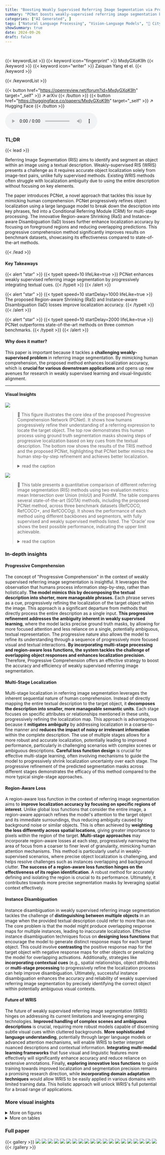 ```yaml
---
title: "Boosting Weakly Supervised Referring Image Segmentation via Progressive Comprehension"
summary: "PCNet boosts weakly-supervised referring image segmentation by progressively processing textual cues, mimicking human comprehension, and significantly improving target localization."
categories: ["AI Generated", ]
tags: ["Natural Language Processing", "Vision-Language Models", "🏢 City University of Hong Kong",]
showSummary: true
date: 2024-09-26
draft: false
---
```


<br>

{{< keywordList >}}
{{< keyword icon="fingerprint" >}} MxdyGXoK9h {{< /keyword >}}
{{< keyword icon="writer" >}} Zaiquan Yang et el. {{< /keyword >}}
 
{{< /keywordList >}}

{{< button href="https://openreview.net/forum?id=MxdyGXoK9h" target="_self" >}}
↗ arXiv
{{< /button >}}
{{< button href="https://huggingface.co/papers/MxdyGXoK9h" target="_self" >}}
↗ Hugging Face
{{< /button >}}



<audio controls>
    <source src="https://ai-paper-reviewer.com/MxdyGXoK9h/podcast.wav" type="audio/wav">
    Your browser does not support the audio element.
</audio>


### TL;DR


{{< lead >}}

Referring Image Segmentation (RIS) aims to identify and segment an object within an image using a textual description.  Weakly-supervised RIS (WRIS) presents a challenge as it requires accurate object localization solely from image-text pairs, unlike fully supervised methods. Existing WRIS methods often struggle with localization ambiguity due to using the entire description without focusing on key elements. 

The paper introduces PCNet, a novel approach that tackles this issue by mimicking human comprehension. PCNet progressively refines object localization using a large language model to break down the description into key phrases, fed into a Conditional Referring Module (CRM) for multi-stage processing.  The innovative Region-aware Shrinking (RaS) and Instance-aware Disambiguation (IaD) losses further enhance localization accuracy by focusing on foreground regions and reducing overlapping predictions. This progressive comprehension method significantly improves results on benchmark datasets, showcasing its effectiveness compared to state-of-the-art methods.

{{< /lead >}}


#### Key Takeaways

{{< alert "star" >}}
{{< typeit speed=10 lifeLike=true >}} PCNet enhances weakly supervised referring image segmentation by progressively integrating textual cues. {{< /typeit >}}
{{< /alert >}}

{{< alert "star" >}}
{{< typeit speed=10 startDelay=1000 lifeLike=true >}} The proposed Region-aware Shrinking (RaS) and Instance-aware Disambiguation (IaD) losses improve localization accuracy. {{< /typeit >}}
{{< /alert >}}

{{< alert "star" >}}
{{< typeit speed=10 startDelay=2000 lifeLike=true >}} PCNet outperforms state-of-the-art methods on three common benchmarks. {{< /typeit >}}
{{< /alert >}}

#### Why does it matter?
This paper is important because it tackles a **challenging weakly-supervised problem** in referring image segmentation. By mimicking human comprehension, the proposed method enhances localization accuracy, which is **crucial for various downstream applications** and opens up new avenues for research in weakly supervised learning and visual-linguistic alignment.

------
#### Visual Insights



![](https://ai-paper-reviewer.com/MxdyGXoK9h/figures_1_1.jpg)

> 🔼 This figure illustrates the core idea of the proposed Progressive Comprehension Network (PCNet).  It shows how humans progressively refine their understanding of a referring expression to locate the target object.  The top row demonstrates this human process using ground truth segmentation masks showing steps of progressive localization based on key cues from the textual description. The bottom row shows the results of the TRIS method and the proposed PCNet, highlighting that PCNet better mimics the human step-by-step refinement and achieves better localization. 
> <details>
> <summary>read the caption</summary>
> Figure 1: Given an image and a language description as inputs (a), RIS aims to predict the target object (d). Unlike existing methods (e.g., TRIS [30] (e) – a WRIS method) that directly utilize the complete language description for target localization, we observe that humans would naturally break down the sentence into several key cues (e.g., Q1 – Q3) and progressively converge onto the target object (from (b) to (d). This behavior inspires us to develop the Progressive Comprehension Network (PCNet), which merges text cues pertinent to the target object step-by-step (from (f) to (h)), significantly enhancing visual localization. denotes the text combination operation.
> </details>





![](https://ai-paper-reviewer.com/MxdyGXoK9h/tables_6_1.jpg)

> 🔼 This table presents a quantitative comparison of different referring image segmentation (RIS) methods using two evaluation metrics: mean Intersection over Union (mIoU) and PointM.  The table compares several state-of-the-art (SOTA) methods, including the proposed PCNet method, across three benchmark datasets (RefCOCO, RefCOCO+, and RefCOCOg).  It shows the performance of each method using different backbones and segmentors, with fully supervised and weakly supervised methods listed.  The 'Oracle' row shows the best possible performance, indicating the upper limit achievable.
> <details>
> <summary>read the caption</summary>
> Table 1: Quantitative comparison using mIoU and PointM metrics. \textquotesingle(U)\textquotesingle and \textquotesingle(G)\textquotesingle indicate the UMD and Google partitions. \textquotesingleSegmentor\textquotesingle denotes utilizing the pre-trained segmentation models (SAM [20] by default) for segmentation mask generation. $\dagger$ denotes that the method is fully-supervised. \textquotesingle-\textquotesingle means unavailable values. Oracle represents the evaluation of the best proposal mask based on ground-truth. Best and second-best performances are marked in bold and underlined.
> </details>





### In-depth insights


#### Progressive Comprehension
The concept of "Progressive Comprehension" in the context of weakly supervised referring image segmentation is insightful. It leverages the observation that humans process information step-by-step, rather than holistically.  **The model mimics this by decomposing the textual description into shorter, more manageable phrases.** Each phrase serves as a cue, progressively refining the localization of the target object within the image. This approach is a significant departure from methods that directly process the entire description as a single input.  **This progressive refinement addresses the ambiguity inherent in weakly supervised learning**, where the model lacks precise ground truth masks, by allowing for more focused attention and less reliance on a single, potentially ambiguous, textual representation.  The progressive nature also allows the model to refine its understanding through a sequence of progressively more focused visual and textual interactions.  **By incorporating multi-stage processing and region-aware loss functions, the system tackles the challenge of overlapping object responses and enhances localization precision.** Therefore, Progressive Comprehension offers an effective strategy to boost the accuracy and efficiency of weakly supervised referring image segmentation.

#### Multi-Stage Localization
Multi-stage localization in referring image segmentation leverages the inherent sequential nature of human comprehension.  Instead of directly mapping the entire textual description to the target object, it **decomposes the description into smaller, more manageable semantic units**. Each stage focuses on specific attributes or relationships mentioned in these units, progressively refining the localization map. This approach is advantageous because it **mitigates ambiguity** by addressing localization in a coarse-to-fine manner and **reduces the impact of noisy or irrelevant information** within the complete description. The use of multiple stages allows for a more robust and accurate localization, potentially leading to improved performance, particularly in challenging scenarios with complex scenes or ambiguous descriptions.  **Careful loss function design** is crucial for effective multi-stage learning, often involving mechanisms to guide the model to progressively shrink localization uncertainty over each stage. The progressive refinement of the predicted segmentation masks across different stages demonstrates the efficacy of this method compared to the more typical single-stage approaches.

#### Region-Aware Loss
A region-aware loss function in the context of referring image segmentation aims to **improve localization accuracy by focusing on specific regions of interest**.  Unlike global loss functions that consider the entire image, a region-aware approach refines the model's attention to the target object and its immediate surroundings, thus reducing ambiguity caused by background noise or similar objects. This is often achieved by **weighting the loss differently across spatial locations**, giving greater importance to pixels within the region of the target. **Multi-stage approaches** may incorporate region-aware losses at each step, progressively narrowing the area of focus from a coarser to finer level of granularity, mimicking human attention mechanisms.  This method is particularly useful in weakly-supervised scenarios, where precise object localization is challenging, and helps resolve challenges such as instances overlapping and background clutter.  **The success of a region-aware loss function hinges on the effectiveness of its region identification**.  A robust method for accurately defining and isolating the region is crucial to its performance. Ultimately, it contributes towards more precise segmentation masks by leveraging spatial context effectively.

#### Instance Disambiguation
Instance disambiguation in weakly supervised referring image segmentation tackles the challenge of **distinguishing between multiple objects** in an image when the provided textual description could refer to more than one.  The core problem is that the model might produce overlapping response maps for multiple instances, leading to inaccurate localization. Effective instance disambiguation techniques focus on **designing loss functions** that encourage the model to generate distinct response maps for each target object. This could involve **contrasting** the positive response map for the target object with negative response maps for other objects or penalizing the model for overlapping activations. Additionally, strategies like **incorporating contextual cues** (e.g., spatial relationships, object attributes) or **multi-stage processing** to progressively refine the localization process can help improve disambiguation. Ultimately, successful instance disambiguation enhances the accuracy and reliability of weakly supervised referring image segmentation by precisely identifying the correct object within potentially ambiguous visual contexts.

#### Future of WRIS
The future of weakly supervised referring image segmentation (WRIS) hinges on addressing its current limitations and leveraging emerging technologies.  **Improved handling of complex scenes and ambiguous descriptions** is crucial, requiring more robust models capable of discerning subtle visual cues within cluttered backgrounds. **More sophisticated language understanding**, potentially through larger language models or advanced attention mechanisms, will enable WRIS to better interpret nuanced descriptions and contextual information.  **Integrating multi-modal learning frameworks** that fuse visual and linguistic features more effectively will significantly enhance accuracy and reduce reliance on extensive annotations.  Finally, **exploring innovative loss functions** to guide training towards improved localization and segmentation precision remains a promising research direction, while **incorporating domain adaptation techniques** would allow WRIS to be easily applied in various domains with limited training data. This holistic approach will unlock WRIS's full potential for a broad range of applications.


### More visual insights

<details>
<summary>More on figures
</summary>


![](https://ai-paper-reviewer.com/MxdyGXoK9h/figures_3_1.jpg)

> 🔼 This figure illustrates the architecture of the Progressive Comprehension Network (PCNet).  PCNet processes image-text pairs by first using a Large Language Model (LLM) to break down the text description into shorter, more focused phrases. These phrases are then sequentially processed through multiple Conditional Referring Modules (CRMs). Each CRM updates the linguistic embedding and refines the response map for target localization.  The process is guided by two novel loss functions: Region-aware Shrinking (RaS) loss, which refines localization progressively from coarse to fine, and Instance-aware Disambiguation (IaD) loss, which addresses ambiguity by differentiating overlapping response maps generated by different descriptions. The final output is a refined response map indicating the segmented target object.
> <details>
> <summary>read the caption</summary>
> Figure 2: The pipeline of PCNet. Given a pair of image-text as input, PCNet enhances the visual-linguistic alignment by progressively comprehending the target-related textual nuances in the text description. It starts with using a LLM to decompose the input description into several target-related short phrases as target-related textual cues. The proposed Conditional Referring Module (CRM) then processes these cues to update the linguistic embeddings across multiple stages. Two novel loss functions, Region-aware Shrinking (RaS) and Instance-aware Disambiguation (IaD), are also proposed to supervise the progressive comprehension process.
> </details>



![](https://ai-paper-reviewer.com/MxdyGXoK9h/figures_7_1.jpg)

> 🔼 This figure showcases example results from the proposed Progressive Comprehension Network (PCNet) for referring image segmentation.  For several images, multiple referring expressions are given, each attempting to isolate a specific object within the image. The response maps generated by the PCNet model are overlaid on top of each image, with the green markers indicating the location predicted by the model as the peak of the response map. This visual representation effectively demonstrates the model's ability to accurately locate the target object in different scenarios and complexities.
> <details>
> <summary>read the caption</summary>
> Figure 3: Visual results of our PCNet. The green markers denote the peaks of the response maps.
> </details>



![](https://ai-paper-reviewer.com/MxdyGXoK9h/figures_8_1.jpg)

> 🔼 This figure visualizes the ablation study, demonstrating the effect of each component (Lcls, CRM, LRaS, LIaD) on the response maps generated for referring image segmentation. The results show how each component contributes to improving the accuracy and precision of localization. By comparing the response maps generated with different combinations of components, the importance of each component in refining the localization process is clearly shown. The ground truth mask is also provided as a benchmark for comparison.
> <details>
> <summary>read the caption</summary>
> Figure 4: Visualization of the ablation study to show the efficacy of each proposed component.
> </details>



![](https://ai-paper-reviewer.com/MxdyGXoK9h/figures_9_1.jpg)

> 🔼 This figure shows visual results of the proposed Progressive Comprehension Network (PCNet) on three example images. Each row presents an image, ground truth mask, and segmentation result produced by PCNet. The green markers in the PCNet results highlight the predicted peaks of the response maps, indicating the model's ability to accurately locate the target objects within the images.  The examples illustrate PCNet's ability to handle various scenarios, including complex backgrounds, multiple instances, similar appearances, and low-light conditions.
> <details>
> <summary>read the caption</summary>
> Figure 3: Visual results of our PCNet. The green markers denote the peaks of the response maps.
> </details>



![](https://ai-paper-reviewer.com/MxdyGXoK9h/figures_13_1.jpg)

> 🔼 This figure illustrates the architecture of the Progressive Comprehension Network (PCNet). PCNet uses a Large Language Model (LLM) to break down the input text description into shorter, more manageable phrases, each focusing on a specific aspect of the target object.  These phrases are then processed sequentially by a Conditional Referring Module (CRM) which updates the linguistic embeddings to progressively refine the localization of the object. The process is further guided by two novel loss functions: Region-aware Shrinking (RaS) loss to constrain the visual localization in a coarse-to-fine manner, and Instance-aware Disambiguation (IaD) loss to handle ambiguity caused by overlapping response maps.
> <details>
> <summary>read the caption</summary>
> Figure 2: The pipeline of PCNet. Given a pair of image-text as input, PCNet enhances the visual-linguistic alignment by progressively comprehending the target-related textual nuances in the text description. It starts with using a LLM to decompose the input description into several target-related short phrases as target-related textual cues. The proposed Conditional Referring Module (CRM) then processes these cues to update the linguistic embeddings across multiple stages. Two novel loss functions, Region-aware Shrinking (RaS) and Instance-aware Disambiguation (IaD), are also proposed to supervise the progressive comprehension process.
> </details>



![](https://ai-paper-reviewer.com/MxdyGXoK9h/figures_13_2.jpg)

> 🔼 This figure demonstrates the difference between the proposed method PCNet and existing methods for weakly supervised referring image segmentation.  Given an image and a descriptive sentence (a), the goal is to segment the target object (d), which is shown as ground truth (b-d).  Traditional methods (e.g., TRIS [30], shown in (e)) directly use the entire sentence for localization, which may lead to inaccuracies.  The authors propose that humans process the sentence in a progressive way, breaking it down into smaller cues (Q1-Q3). PCNet mimics this process (f-h), leading to more accurate localization by merging text cues incrementally.
> <details>
> <summary>read the caption</summary>
> Figure 1: Given an image and a language description as inputs (a), RIS aims to predict the target object (d). Unlike existing methods (e.g., TRIS [30] (e) – a WRIS method) that directly utilize the complete language description for target localization, we observe that humans would naturally break down the sentence into several key cues (e.g., Q1 – Q3) and progressively converge onto the target object (from (b) to (d). This behavior inspires us to develop the Progressive Comprehension Network (PCNet), which merges text cues pertinent to the target object step-by-step (from (f) to (h)), significantly enhancing visual localization. denotes the text combination operation.
> </details>



![](https://ai-paper-reviewer.com/MxdyGXoK9h/figures_14_1.jpg)

> 🔼 This figure illustrates the architecture of the Progressive Comprehension Network (PCNet). PCNet processes image-text pairs to perform weakly supervised referring image segmentation.  The process begins with an LLM decomposing the input text description into multiple short phrases. These phrases are then fed into a Conditional Referring Module (CRM), which iteratively updates the linguistic embeddings across multiple stages, using both visual and textual information.  Two novel loss functions, RaS and IaD, further refine the localization by progressively shrinking the relevant region and disambiguating overlapping responses from different referring texts. The figure shows the data flow and the components (LLM, CRM, RaS, IaD) of the model.
> <details>
> <summary>read the caption</summary>
> Figure 2: The pipeline of PCNet. Given a pair of image-text as input, PCNet enhances the visual-linguistic alignment by progressively comprehending the target-related textual nuances in the text description. It starts with using a LLM to decompose the input description into several target-related short phrases as target-related textual cues. The proposed Conditional Referring Module (CRM) then processes these cues to update the linguistic embeddings across multiple stages. Two novel loss functions, Region-aware Shrinking (RaS) and Instance-aware Disambiguation (IaD), are also proposed to supervise the progressive comprehension process.
> </details>



![](https://ai-paper-reviewer.com/MxdyGXoK9h/figures_16_1.jpg)

> 🔼 This figure visualizes the progressive localization process of the proposed PCNet model across three stages. Each row displays an image and its corresponding response maps generated at each stage. The response maps highlight the activated regions related to the target object. In the first row, the initial response map is ambiguous, but with the addition of more specific cues (e.g., “with gold necklace”), the localization becomes increasingly accurate and focused on the target.  The third row shows that in complex scenarios, the model correctly identifies the target even after adding cues that lead to multiple potential targets. This demonstrates the effectiveness of the proposed progressive comprehension strategy and shows how multiple pieces of information in the text description help refine the target localization throughout multiple stages of processing.
> <details>
> <summary>read the caption</summary>
> Figure 9: Visualization of progressive localization. With the integration of discriminative cues, the identification of target instance gradually improves.
> </details>



![](https://ai-paper-reviewer.com/MxdyGXoK9h/figures_16_2.jpg)

> 🔼 This figure shows example results of the proposed PCNet model on four different images. Each row shows the results for a single image. The first column shows the original image.  Subsequent columns show the response maps generated at different stages of the progressive comprehension process. The green markers indicate the peak activation of the response map, showing where the model believes the target object is located. As the process goes on, the localization becomes more precise and refined.
> <details>
> <summary>read the caption</summary>
> Figure 3: Visual results of our PCNet. The green markers denote the peaks of the response maps.
> </details>



![](https://ai-paper-reviewer.com/MxdyGXoK9h/figures_16_3.jpg)

> 🔼 This figure visualizes the progressive localization process of the proposed PCNet model across three stages. Each stage incorporates additional target-related textual cues, leading to increasingly precise localization. The first stage shows an ambiguous response map. The second stage refines the localization by incorporating the cue 'with gold necklace.' Finally, the third stage integrates all cues, resulting in a less ambiguous and more accurate localization of the target object.  This demonstrates how the model progressively refines its localization using increasingly specific textual information.
> <details>
> <summary>read the caption</summary>
> Figure 9: Visualization of progressive localization. With the integration of discriminative cues, the identification of target instance gradually improves.
> </details>



![](https://ai-paper-reviewer.com/MxdyGXoK9h/figures_18_1.jpg)

> 🔼 This figure demonstrates the progressive comprehension process used in the proposed PCNet method. It shows how a human would typically localize a target object in an image using a given language description by breaking down the sentence into smaller parts and progressively refining the localization. It contrasts this with an existing method that uses the entire description, illustrating the advantages of the PCNet approach.
> <details>
> <summary>read the caption</summary>
> Figure 1: Given an image and a language description as inputs (a), RIS aims to predict the target object (d). Unlike existing methods (e.g., TRIS [30] (e) – a WRIS method) that directly utilize the complete language description for target localization, we observe that humans would naturally break down the sentence into several key cues (e.g., Q1 – Q3) and progressively converge onto the target object (from (b) to (d). This behavior inspires us to develop the Progressive Comprehension Network (PCNet), which merges text cues pertinent to the target object step-by-step (from (f) to (h)), significantly enhancing visual localization. denotes the text combination operation.
> </details>



![](https://ai-paper-reviewer.com/MxdyGXoK9h/figures_18_2.jpg)

> 🔼 This figure demonstrates the difference between the proposed Progressive Comprehension Network (PCNet) and existing methods for weakly supervised referring image segmentation.  It shows that humans tend to break down a sentence into smaller cues to progressively identify a target object, as opposed to existing methods that rely on the entire sentence at once. PCNet mimics this human behavior to improve accuracy.
> <details>
> <summary>read the caption</summary>
> Figure 1: Given an image and a language description as inputs (a), RIS aims to predict the target object (d). Unlike existing methods (e.g., TRIS [30] (e) – a WRIS method) that directly utilize the complete language description for target localization, we observe that humans would naturally break down the sentence into several key cues (e.g., Q1 – Q3) and progressively converge onto the target object (from (b) to (d)). This behavior inspires us to develop the Progressive Comprehension Network (PCNet), which merges text cues pertinent to the target object step-by-step (from (f) to (h)), significantly enhancing visual localization. denotes the text combination operation.
> </details>



![](https://ai-paper-reviewer.com/MxdyGXoK9h/figures_18_3.jpg)

> 🔼 This figure demonstrates the difference between existing weakly-supervised referring image segmentation (WRIS) methods and the proposed method, PCNet.  It uses an example of an image with three players and a caption describing one player performing an action. (a) shows the original image and caption. (b), (c), (d) show progressive localization steps a human might take using cues from the caption. (e) shows the localization output of TRIS, a state-of-the-art WRIS method, showing erroneous activation of all three players. (f), (g), (h) show the progressive localization produced by the PCNet, accurately localizing the target player step-by-step.
> <details>
> <summary>read the caption</summary>
> Figure 1: Given an image and a language description as inputs (a), RIS aims to predict the target object (d). Unlike existing methods (e.g., TRIS [30] (e) – a WRIS method) that directly utilize the complete language description for target localization, we observe that humans would naturally break down the sentence into several key cues (e.g., Q1 – Q3) and progressively converge onto the target object (from (b) to (d)). This behavior inspires us to develop the Progressive Comprehension Network (PCNet), which merges text cues pertinent to the target object step-by-step (from (f) to (h)), significantly enhancing visual localization. denotes the text combination operation.
> </details>



![](https://ai-paper-reviewer.com/MxdyGXoK9h/figures_18_4.jpg)

> 🔼 This figure demonstrates the difference between existing weakly supervised referring image segmentation methods and the proposed method (PCNet). The existing method (TRIS) directly uses the full text description to localize the target object, while PCNet breaks down the description into smaller cues and progressively refines the localization, mimicking how humans comprehend and locate objects in an image. The figure showcases this process through several stages, highlighting the improvement in localization accuracy achieved by PCNet.
> <details>
> <summary>read the caption</summary>
> Figure 1: Given an image and a language description as inputs (a), RIS aims to predict the target object (d). Unlike existing methods (e.g., TRIS [30] (e) – a WRIS method) that directly utilize the complete language description for target localization, we observe that humans would naturally break down the sentence into several key cues (e.g., Q1 – Q3) and progressively converge onto the target object (from (b) to (d)). This behavior inspires us to develop the Progressive Comprehension Network (PCNet), which merges text cues pertinent to the target object step-by-step (from (f) to (h)), significantly enhancing visual localization. denotes the text combination operation.
> </details>



![](https://ai-paper-reviewer.com/MxdyGXoK9h/figures_18_5.jpg)

> 🔼 This figure shows an example of referring image segmentation (RIS). Given an image and a language description, the goal is to locate and segment the target object.  Existing methods often use the entire description at once, while humans tend to break the description into smaller parts and process them sequentially.  The figure illustrates this by showing how the ground truth mask (GT) is progressively refined (Step 1, Step 2, Step 3), and how the proposed method (Ours) mimics this human-like process, achieving more accurate localization than a baseline method (TRIS).
> <details>
> <summary>read the caption</summary>
> Figure 1: Given an image and a language description as inputs (a), RIS aims to predict the target object (d). Unlike existing methods (e.g., TRIS [30] (e) – a WRIS method) that directly utilize the complete language description for target localization, we observe that humans would naturally break down the sentence into several key cues (e.g., Q1 – Q3) and progressively converge onto the target object (from (b) to (d). This behavior inspires us to develop the Progressive Comprehension Network (PCNet), which merges text cues pertinent to the target object step-by-step (from (f) to (h)), significantly enhancing visual localization. denotes the text combination operation.
> </details>



![](https://ai-paper-reviewer.com/MxdyGXoK9h/figures_18_6.jpg)

> 🔼 This figure showcases the visual results obtained using the Progressive Comprehension Network (PCNet).  The images display the localization process across different stages. Each image shows a target object identified in the image, with green markers indicating the peak activation points in the response maps generated by the PCNet.  This demonstrates the PCNet's ability to progressively refine the localization of the target object. The visualization highlights the network's ability to accurately locate target objects even in complex scenes with several possible objects that might match the textual description.
> <details>
> <summary>read the caption</summary>
> Figure 3: Visual results of our PCNet. The green markers denote the peaks of the response maps.
> </details>



![](https://ai-paper-reviewer.com/MxdyGXoK9h/figures_18_7.jpg)

> 🔼 This figure shows example results from the PCNet model.  Each row presents an image with a corresponding referring expression.  The model's response maps are visualized as heatmaps for each stage of processing. Warmer colors (red/yellow) indicate higher activation and greater confidence in the predicted region.  The green markers highlight the peak activation point within the response map, representing the model's most likely localization of the object described in the referring expression. The results illustrate the progressive refinement of localization accuracy as the model processes the multiple stages of its comprehension.
> <details>
> <summary>read the caption</summary>
> Figure 3: Visual results of our PCNet. The green markers denote the peaks of the response maps.
> </details>



![](https://ai-paper-reviewer.com/MxdyGXoK9h/figures_19_1.jpg)

> 🔼 This figure demonstrates the difference between existing weakly supervised referring image segmentation (WRIS) methods and the proposed method. Existing methods use the entire sentence to locate the target, which can lead to ambiguity.  Humans, however, often break down the sentence into smaller, relevant phrases and use these phrases sequentially to locate the object. This figure illustrates this process, showing how the proposed Progressive Comprehension Network (PCNet) mimics the human approach by progressively refining the localization through multiple stages.
> <details>
> <summary>read the caption</summary>
> Figure 1: Given an image and a language description as inputs (a), RIS aims to predict the target object (d). Unlike existing methods (e.g., TRIS [30] (e) – a WRIS method) that directly utilize the complete language description for target localization, we observe that humans would naturally break down the sentence into several key cues (e.g., Q1 – Q3) and progressively converge onto the target object (from (b) to (d). This behavior inspires us to develop the Progressive Comprehension Network (PCNet), which merges text cues pertinent to the target object step-by-step (from (f) to (h)), significantly enhancing visual localization.  denotes the text combination operation.
> </details>



![](https://ai-paper-reviewer.com/MxdyGXoK9h/figures_20_1.jpg)

> 🔼 This figure demonstrates the progressive comprehension process used in the proposed PCNet method for weakly supervised referring image segmentation (WRIS).  It contrasts the direct localization approach of existing methods (TRIS) with the step-by-step, cue-based approach of humans and PCNet.  The image shows how the model breaks down a sentence into key cues (Q1-Q3) to progressively narrow the focus towards the target object, significantly improving visual localization compared to the direct approach. Each step in the process is depicted in terms of ground truth (GT) and model output for both the existing TRIS method and the proposed PCNet method.
> <details>
> <summary>read the caption</summary>
> Figure 1: Given an image and a language description as inputs (a), RIS aims to predict the target object (d). Unlike existing methods (e.g., TRIS [30] (e) – a WRIS method) that directly utilize the complete language description for target localization, we observe that humans would naturally break down the sentence into several key cues (e.g., Q1 – Q3) and progressively converge onto the target object (from (b) to (d). This behavior inspires us to develop the Progressive Comprehension Network (PCNet), which merges text cues pertinent to the target object step-by-step (from (f) to (h)), significantly enhancing visual localization. denotes the text combination operation.
> </details>



</details>




<details>
<summary>More on tables
</summary>


![](https://ai-paper-reviewer.com/MxdyGXoK9h/tables_8_1.jpg)
> 🔼 This table presents the ablation study of the proposed PCNet model on the RefCOCOg dataset's Val (G) set.  It shows the impact of each component (classification loss, CRM, RaS loss, IaD loss) on the model's performance using PointM, mIoU, and oIoU metrics.  Each row represents a different combination of components, allowing for analysis of their individual and combined effects.
> <details>
> <summary>read the caption</summary>
> Table 2: Component ablations on RefCOCOg Val (G) set.
> </details>

![](https://ai-paper-reviewer.com/MxdyGXoK9h/tables_8_2.jpg)
> 🔼 This table presents the ablation study on the number of iterative stages (N) in the proposed PCNet model.  It shows the impact of varying N (1, 2, 3, and 4) on the performance metrics mIoU, oIoU, and PointM. The results demonstrate how the progressive comprehension process affects the accuracy of the model at different stages.  The best performance is observed at N=3, indicating the optimal number of stages for progressive comprehension in this model architecture.
> <details>
> <summary>read the caption</summary>
> Table 3: Ablation of the number of iterative stages N.
> </details>

![](https://ai-paper-reviewer.com/MxdyGXoK9h/tables_8_3.jpg)
> 🔼 This table presents the ablation study of different modulation strategies used in the Conditional Referring Module (CRM) of the proposed Progressive Comprehension Network (PCNet).  The strategies compared are ADD (direct addition of target cues and global features), TTA (fusion using only text-to-text cross-attention), and VTA+ADD/VTA+TTA (vision-to-text cross-attention followed by addition/text-to-text cross-attention). The results show the performance (mIoU, oIoU, and PointM) achieved using each strategy on the RefCOCOg Val (G) dataset.
> <details>
> <summary>read the caption</summary>
> Table 4: Ablation of different modulation strategies in CRM.
> </details>

![](https://ai-paper-reviewer.com/MxdyGXoK9h/tables_8_4.jpg)
> 🔼 This table presents the ablation study on the number of iterative stages (N) in the proposed PCNet model.  It shows the impact of varying N (1, 2, 3, 4) on the model's performance, as measured by mIoU, oIoU, and PointM metrics.  The results demonstrate the effect of the progressive comprehension process on localization accuracy. 
> <details>
> <summary>read the caption</summary>
> Table 3: Ablation of the number of iterative stages N.
> </details>

![](https://ai-paper-reviewer.com/MxdyGXoK9h/tables_15_1.jpg)
> 🔼 This table presents an ablation study comparing different methods for calculating alignment scores in the region-aware shrinking (RaS) loss function.  It shows the effect of using either the maximum or average alignment score for measuring the uncertainty of target object localization at each stage. The results, measured by mIoU, PointM, and oIoU, indicate which scoring method yields better performance in the localization task. 
> <details>
> <summary>read the caption</summary>
> Table 6: Different criterions for alignment score measurement in Lras.
> </details>

![](https://ai-paper-reviewer.com/MxdyGXoK9h/tables_15_2.jpg)
> 🔼 This table presents an ablation study comparing two different methods for calculating the alignment score in the Region-aware Shrinking (RaS) loss function: using the maximum value versus the average value of the response map in each proposal. The results show that using the maximum value provides better performance in terms of mIoU, PointM, and oIoU metrics.
> <details>
> <summary>read the caption</summary>
> Table 6: Different criterions for alignment score measurement in Lras.
> </details>

![](https://ai-paper-reviewer.com/MxdyGXoK9h/tables_15_3.jpg)
> 🔼 This table shows the quantitative comparison of the proposed PCNet model at different stages (Stage 0, Stage 1, and Stage 2).  It displays the mIoU (mean Intersection over Union) and PointM (a localization-based metric) scores for each stage.  The results demonstrate the progressive improvement of the model's performance as more target-related textual cues are integrated during the multi-stage processing. Higher scores in both mIoU and PointM indicate better localization and segmentation accuracy.
> <details>
> <summary>read the caption</summary>
> Table 8: Comparison between different stages.
> </details>

![](https://ai-paper-reviewer.com/MxdyGXoK9h/tables_15_4.jpg)
> 🔼 This table presents the ablation study comparing the performance of the proposed Instance-aware Disambiguation (IaD) loss against a Kullback-Leibler (KL) divergence based loss.  It shows the impact of each loss function on the PointM and mIoU metrics, demonstrating the effectiveness of IaD in improving localization accuracy.
> <details>
> <summary>read the caption</summary>
> Table 9: Comparison between IaD loss and KL loss.
> </details>

![](https://ai-paper-reviewer.com/MxdyGXoK9h/tables_16_1.jpg)
> 🔼 This table presents the ablation study comparing the performance of the proposed Instance-aware Disambiguation (IaD) loss against a calibration loss (Lcal) from a prior work (TRIS).  The comparison uses three loss functions: the classification loss (LCLS), IaD, and Lcal. The results, measured by PointM and mIoU metrics, show the impact of each loss on the model's performance in the weakly-supervised referring image segmentation task.
> <details>
> <summary>read the caption</summary>
> Table 10: Comparison between IaD loss and calibration loss Lcal.
> </details>

</details>




### Full paper

{{< gallery >}}
<img src="https://ai-paper-reviewer.com/MxdyGXoK9h/1.png" class="grid-w50 md:grid-w33 xl:grid-w25" />
<img src="https://ai-paper-reviewer.com/MxdyGXoK9h/2.png" class="grid-w50 md:grid-w33 xl:grid-w25" />
<img src="https://ai-paper-reviewer.com/MxdyGXoK9h/3.png" class="grid-w50 md:grid-w33 xl:grid-w25" />
<img src="https://ai-paper-reviewer.com/MxdyGXoK9h/4.png" class="grid-w50 md:grid-w33 xl:grid-w25" />
<img src="https://ai-paper-reviewer.com/MxdyGXoK9h/5.png" class="grid-w50 md:grid-w33 xl:grid-w25" />
<img src="https://ai-paper-reviewer.com/MxdyGXoK9h/6.png" class="grid-w50 md:grid-w33 xl:grid-w25" />
<img src="https://ai-paper-reviewer.com/MxdyGXoK9h/7.png" class="grid-w50 md:grid-w33 xl:grid-w25" />
<img src="https://ai-paper-reviewer.com/MxdyGXoK9h/8.png" class="grid-w50 md:grid-w33 xl:grid-w25" />
<img src="https://ai-paper-reviewer.com/MxdyGXoK9h/9.png" class="grid-w50 md:grid-w33 xl:grid-w25" />
<img src="https://ai-paper-reviewer.com/MxdyGXoK9h/10.png" class="grid-w50 md:grid-w33 xl:grid-w25" />
<img src="https://ai-paper-reviewer.com/MxdyGXoK9h/11.png" class="grid-w50 md:grid-w33 xl:grid-w25" />
<img src="https://ai-paper-reviewer.com/MxdyGXoK9h/12.png" class="grid-w50 md:grid-w33 xl:grid-w25" />
<img src="https://ai-paper-reviewer.com/MxdyGXoK9h/13.png" class="grid-w50 md:grid-w33 xl:grid-w25" />
<img src="https://ai-paper-reviewer.com/MxdyGXoK9h/14.png" class="grid-w50 md:grid-w33 xl:grid-w25" />
<img src="https://ai-paper-reviewer.com/MxdyGXoK9h/15.png" class="grid-w50 md:grid-w33 xl:grid-w25" />
<img src="https://ai-paper-reviewer.com/MxdyGXoK9h/16.png" class="grid-w50 md:grid-w33 xl:grid-w25" />
<img src="https://ai-paper-reviewer.com/MxdyGXoK9h/17.png" class="grid-w50 md:grid-w33 xl:grid-w25" />
<img src="https://ai-paper-reviewer.com/MxdyGXoK9h/18.png" class="grid-w50 md:grid-w33 xl:grid-w25" />
<img src="https://ai-paper-reviewer.com/MxdyGXoK9h/19.png" class="grid-w50 md:grid-w33 xl:grid-w25" />
<img src="https://ai-paper-reviewer.com/MxdyGXoK9h/20.png" class="grid-w50 md:grid-w33 xl:grid-w25" />
{{< /gallery >}}